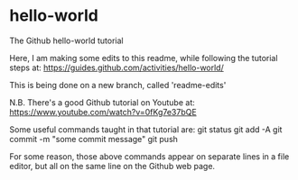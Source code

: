 # hello-world
The Github hello-world tutorial

Here, I am making some edits to this readme, while following the tutorial steps at:
https://guides.github.com/activities/hello-world/

This is being done on a new branch, called 'readme-edits'

N.B. There's a good Github tutorial on Youtube at: https://www.youtube.com/watch?v=0fKg7e37bQE

Some useful commands taught in that tutorial are:
git status
git add -A
git commit -m "some commit message"
git push

For some reason, those above commands appear on separate lines in a file editor, but all on the same line on the Github web page.
